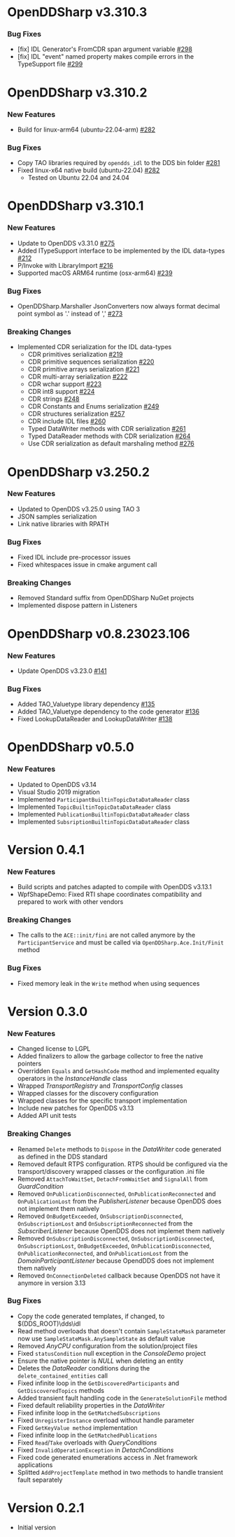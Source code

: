 # OpenDDSharp v3.310.3

### Bug Fixes

- [fix] IDL Generator's FromCDR span argument variable [#298](https://github.com/jmmorato/openddsharp/pull/298)
- [fix] IDL "event" named property makes compile errors in the TypeSupport file [#299](https://github.com/jmmorato/openddsharp/pull/299)

# OpenDDSharp v3.310.2

### New Features

- Build for linux-arm64 (ubuntu-22.04-arm) [#282](https://github.com/jmmorato/openddsharp/pull/282)

### Bug Fixes

- Copy TAO libraries required by `opendds_idl` to the DDS bin folder [#281](https://github.com/jmmorato/openddsharp/pull/281)
- Fixed linux-x64 native build (ubuntu-22.04) [#282](https://github.com/jmmorato/openddsharp/pull/282)
  - Tested on Ubuntu 22.04 and 24.04

# OpenDDSharp v3.310.1

### New Features

- Update to OpenDDS v3.31.0 [#275](https://github.com/jmmorato/openddsharp/pull/275)
- Added ITypeSupport interface to be implemented by the IDL data-types [#212](https://github.com/jmmorato/openddsharp/pull/212)
- P/Invoke with LibraryImport [#216](https://github.com/jmmorato/openddsharp/pull/216)
- Supported macOS ARM64 runtime (osx-arm64) [#239](https://github.com/jmmorato/openddsharp/pull/239)

### Bug Fixes

- OpenDDSharp.Marshaller JsonConverters now always format decimal point symbol as '.' instead of ',' [#273](https://github.com/jmmorato/openddsharp/pull/273)

### Breaking Changes

- Implemented CDR serialization for the IDL data-types
  - CDR primitives serialization [#219](https://github.com/jmmorato/openddsharp/pull/219)
  - CDR primitive sequences serialization [#220](https://github.com/jmmorato/openddsharp/pull/220)
  - CDR primitive arrays serialization [#221](https://github.com/jmmorato/openddsharp/pull/221)
  - CDR multi-array serialization [#222](https://github.com/jmmorato/openddsharp/pull/222)
  - CDR wchar support [#223](https://github.com/jmmorato/openddsharp/pull/223)
  - CDR int8 support [#224](https://github.com/jmmorato/openddsharp/pull/224)
  - CDR strings [#248](https://github.com/jmmorato/openddsharp/pull/248)
  - CDR Constants and Enums serialization [#249](https://github.com/jmmorato/openddsharp/pull/249)
  - CDR structures serialization [#257](https://github.com/jmmorato/openddsharp/pull/257)
  - CDR include IDL files [#260](https://github.com/jmmorato/openddsharp/pull/257)
  - Typed DataWriter methods with CDR serialization [#261](https://github.com/jmmorato/openddsharp/pull/261)
  - Typed DataReader methods with CDR serialization [#264](https://github.com/jmmorato/openddsharp/pull/264)
  - Use CDR serialization as default marshaling method [#276](https://github.com/jmmorato/openddsharp/pull/276)

# OpenDDSharp v3.250.2

### New Features
- Updated to OpenDDS v3.25.0 using TAO 3
- JSON samples serialization
- Link native libraries with RPATH

### Bug Fixes
- Fixed IDL include pre-processor issues
- Fixed whitespaces issue in cmake argument call

### Breaking Changes
- Removed Standard suffix from OpenDDSharp NuGet projects
- Implemented dispose pattern in Listeners

# OpenDDSharp v0.8.23023.106

### New Features
- Update OpenDDS v3.23.0 [#141](https://github.com/jmmorato/openddsharp/pull/141)

### Bug Fixes
- Added TAO_Valuetype library dependency [#135](https://github.com/jmmorato/openddsharp/pull/135)
- Added TAO_Valuetype dependency to the code generator [#136](https://github.com/jmmorato/openddsharp/pull/136)
- Fixed LookupDataReader and LookupDataWriter [#138](https://github.com/jmmorato/openddsharp/pull/138)

# OpenDDSharp v0.5.0

### New Features
- Updated to OpenDDS v3.14
- Visual Studio 2019 migration
- Implemented `ParticipantBuiltinTopicDataDataReader` class
- Implemented `TopicBuiltinTopicDataDataReader` class
- Implemented `PublicationBuiltinTopicDataDataReader` class
- Implemented `SubsriptionBuiltinTopicDataDataReader` class

# Version 0.4.1

### New Features
- Build scripts and patches adapted to compile with OpenDDS v3.13.1
- WpfShapeDemo: Fixed RTI shape coordinates compatibility and prepared to work with other vendors

### Breaking Changes
- The calls to the `ACE::init/fini` are not called anymore by the `ParticipantService` and must be called via `OpenDDSharp.Ace.Init/Finit` method

### Bug Fixes
- Fixed memory leak in the `Write` method when using sequences

# Version 0.3.0

### New Features
- Changed license to LGPL
- Added finalizers to allow the garbage collector to free the native pointers
- Overridden `Equals` and `GetHashCode` method and implemented equality operators in the *InstanceHandle* class
- Wrapped *TransportRegistry* and *TransportConfig* classes
- Wrapped classes for the discovery configuration
- Wrapped classes for the specific transport implementation
- Include new patches for OpenDDS v3.13
- Added API unit tests

### Breaking Changes
- Renamed `Delete` methods to `Dispose` in the *DataWriter* code generated as defined in the DDS standard
- Removed default RTPS configuration. RTPS should be configured via the transport/discovery wrapped classes or the configuration .ini file
- Removed `AttachToWaitSet`, `DetachFromWaitSet` and `SignalAll` from *GuardCondition*
- Removed `OnPublicationDisconnected`, `OnPublicationReconnected` and `OnPublicationLost` from the *PublisherListener* because OpenDDS does not implement them natively
- Removed `OnBudgetExceeded`, `OnSubscriptionDisconnected`, `OnSubscriptionLost` and `OnSubscriptionReconnected` from the *SubscriberListener* because OpenDDS does not implemet them natively
- Removed `OnSubscriptionDisconnected`, `OnSubscriptionDisconnected`, `OnSubscriptionLost`, `OnBudgetExceeded`, `OnPublicationDisconnected`, `OnPublicationReconnected`, and `OnPublicationLost` from the *DomainParticipantListener* because OpendDDS does not implement them natively
- Removed `OnConnectionDeleted` callback because OpenDDS not have it anymore in version 3.13

### Bug Fixes
- Copy the code generated templates, if changed, to $(DDS_ROOT)\dds\idl
- Read method overloads that doesn't contain `SampleStateMask` parameter now use `SampleStateMask.AnySampleState` as default value
- Removed *AnyCPU* configuration from the solution/project files
- Fixed `statusCondition` null exception in the *ConsoleDemo* project
- Ensure the native pointer is *NULL* when deleting an entity
- Deletes the *DataReader* conditions during the `delete_contained_entities` call
- Fixed infinite loop in the `GetDiscoveredParticipants` and `GetDiscoveredTopics` methods
- Added transient fault handling code in the `GenerateSolutionFile` method
- Fixed default reliability properties in the *DataWriter*
- Fixed infinite loop in the `GetMatchedSubscriptions`
- Fixed `UnregisterInstance` overload without handle parameter
- Fixed `GetKeyValue method` implementation
- Fixed infinite loop in the `GetMatchedPublications`
- Fixed `Read`/`Take` overloads with *QueryConditions*
- Fixed `InvalidOperationException` in *DetachConditions*
- Fixed code generated enumerations access in .Net framework applications
- Splitted `AddProjectTemplate` method in two methods to handle transient fault separately
  
# Version 0.2.1

- Initial version
